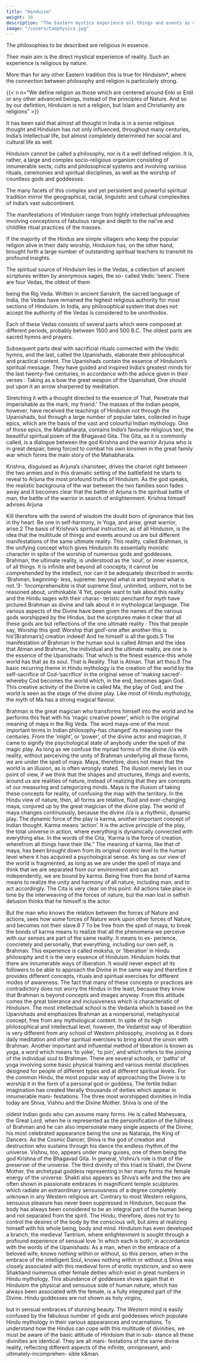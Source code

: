 ```yaml
---
title: "Hinduism"
weight: 30
description: "The Eastern mystics experience all things and events as manifestations of a basic oneness"
image: "/covers/taophysics.jpg"
---
```



The philosophies to be described are religious in essence. 

Their main aim is the direct mystical experience of reality. Such an experience is religious by nature. 

<!--  they
are inseparable from religion.  -->

More than for any other Eastern tradition this is true for Hinduism*, where the connection between philosophy and religion is particularly strong. 

{{< n n="We define religion as those which are centered around Enki or Enlil or any other advanced beings, instead of the principles of Nature. And so by our defintion, Hinduism is not a religion, but Islam and Christianity are religions" >}}

It has been said that almost all thought in India is in a sense religious thought and Hinduism has not only influenced, throughout many centuries, India’s intellectual life, but almost completely determined her social and cultural life as well.

Hinduism cannot be called a philosophy, nor is it a well defined religion. It is, rather, a large and complex socio-religious
organism consisting of innumerable sects, cults and philosophical systems and involving various rituals, ceremonies and
spiritual disciplines, as well as the worship of countless gods and goddesses. 

The many facets of this complex and yet persistent and powerful spiritual tradition mirror the geographical, racial,
linguistic and cultural complexities of India’s vast subcontinent.

The manifestations of Hinduism range from highly intellectual philosophies involving conceptions of fabulous range and
depth to the nai’ve and childlike ritual practices of the masses.

If the majority of the Hindus are simple villagers who keep the popular religion alive in their daily worship, Hinduism has, on the other hand, brought forth a large number of outstanding spiritual teachers to transmit its profound insights.

The spiritual source of Hinduism lies in the Vedas, a collection of ancient scriptures written by anonymous sages, the so-
called Vedic ‘seers’. There are four Vedas, the oldest of them 

being the Rig Veda. Written in ancient Sanskrit, the sacred language of India, the Vedas have remained the highest
religious authority for most sections of Hinduism. In India, any philosophical system that does not accept the authority
of the Vedas is considered to be unorthodox. 

Each of these Vedas consists of several parts which were composed at different periods, probably between 1500 and
500 B.C. The oldest parts are sacred hymns and prayers. 

Subsequent parts deal with sacrificial rituals connected with the Vedic hymns, and the last, called the Upanishads, elaborate
their philosophical and practical content. The Upanishads contain the essence of Hinduism’s spiritual message. They
have guided and inspired India’s greatest minds for the last twenty-five centuries, in accordance with the advice given in
their verses : Taking as a bow the great weapon of the Upanishad,
One should put upon it an arrow sharpened by
meditation.

Stretching it with a thought directed to the essence of
That,
Penetrate that Imperishable as the mark, my friend.’
The masses of the Indian people, however, have received
the teachings of Hinduism not through the Upanishads, but
through a large number of popular tales, collected in huge
epics, which are the basis of the vast and colourful Indian
mythology. One of those epics, the Mahabharata, contains
India’s favourite religious text, the beautiful spiritual poem of
the Bhagavad Gita. The Gita, as it is commonly called, is a
dialogue between the god Krishna and the warrior Arjuna who
is in great despair, being forced to combat his own kinsmen
in the great family war which forms the main story of the
Mahabharata.

Krishna, disguised as Arjuna’s charioteer, drives the chariot right between the two armies and in this dramatic
setting of the battlefield he starts to reveal to Arjuna the most
profound truths of Hinduism. As the god speaks, the realistic
backgrouna of the war between the two families soon fades
away and it becomes clear that the battle of Arjuna is the
spiritual battle of man, the battle of the warrior in search of
enlightenment. Krishna himself advises Arjuna

Kill therefore with the sword of wisdom the doubt born
of ignorance that lies in thy heart. Be one in self-harmony,
in Yoga, and arise, great warrior, arise.2
The basis of Krishna’s spiritual instruction, as of all Hinduism,
is the idea that the multitude of things and events around us
are but different manifestations of the same ultimate reality.
This reality, called Brahman, is the unifying concept which
gives Hinduism its essentially monistic character in spite of the
worship of numerous gods and goddesses.
Brahman, the ultimate reality, is understood as the ‘soul’,
or inner essence, of all things. It is infinite and beyond all
concepts; it cannot be comprehended by the intellect, nor
can it be adequately described in words: ‘Brahman, beginning-
less, supreme: beyond what is and beyond what is not.‘3-
‘Incomprehensible is that supreme Soul, unlimited, unborn,
not to be reasoned about, unthinkable.‘4 Yet, people want to
talk about this reality and the Hindu sages with their charac-
teristic penchant for myth have pictured Brahman as divine
and talk about it in mythological language. The various aspects
of the Divine have been given the names of the various gods
worshipped by the Hindus, but the scriptures make it clear
that all these gods are but reflections of the one ultimate
reality :
This that people say, Worship this god! Worship that
god!-one after another-this is his‘[Brahman’s]
creation
indeed! And he himself is all the gods.5
The manifestation of Brahman in the human soul is called
Atman and the idea that Atman and Brahman, the individual
and the ultimate reality, are one is the essence of the Upanishads:
That which is the finest essence-this whole world has that
as its soul. That is Reality. That is Atman. That art thou.6
The basic recurring theme in Hindu mythology is the creation
of the world by the self-sacrifice of Cod-‘sacrifice’ in the
original sense of ‘making sacred’-whereby Cod becomes the
world which, in the end, becomes again God. This creative
activity of the Divine is called Ma, the play of God, and the
world is seen as the stage of the divine play. Like most of
Hindu mythology, the myth of Ma has a strong magical flavour.


Brahman is the great magician who transforms himself into the
world and he performs this feat with his ‘magic creative power’,
which is the original meaning of maya in the Rig Veda. The
word maya-one of the most important terms in Indian
philosophy-has changed’ its meaning over the centuries.
From the ‘might’, or ‘power’, of the divine actor and magician,
it came to signify the psychological state of anybody under
the spell of the magic play. As long as we confuse the myriad
forms of the divine /i/a with reality, without perceiving the
unity of Brahman underlying all these forms, we are under the
spell of maya.
Maya, therefore, does not mean that the world is an illusion,
as is often wrongly stated. The illusion merely lies in our point
of view, if we think that the shapes and structures, things and
events, around us are realities of nature, instead of realizing that
they are concepts of our measuring and categorizing minds.
Maya is the illusion of taking these concepts for reality, of
confusing the map with the territory.
In the Hindu view of nature, then, all forms are relative, fluid
and ever-changing maya, conjured up by the great magician
of the divine play. The world of maya changes continuously,
because the divine /i/a is a rhythmic, dynamic play. The dynamic
force of the play is karma, another important concept of
Indian thought. Karma means ‘action’. It is the active principle
of the play, the total universe in action, where everything is
dynamically connected with everything else. In the words of
the Cita, ‘Karma is the force of creation, wherefrom all things
have their life.”
The meaning of karma, like that of maya, has been brought
down from its original cosmic level to the human level where
it has acquired a psychological sense. As long as our view of
the world is fragmented, as long as we are under the spell of
maya and think that we are separated from our environment
and can act independently, we are bound by karma. Being
free from the bond of karma means to realize the unity and
harmony of all nature, including man, and to act accordingly.
The Cita is very clear on this point:
All actions take place in time by the interweaving of the
forces of nature, but the man lost in selfish delusion thinks
that he himself is the actor.

But the man who knows the relation between the forces
of Nature and actions, sees how some forces of Nature
work upon other forces of Nature, and becomes not their
slave.8
7
To be free from the spell of maya, to break the bonds of
karma means to realize that all the phenomena we perceive
with our senses are part of the same reality. It means to ex-
perience, concretely and personally, that everything, including
our own self, is Brahman. This experience is called moksha, or
‘liberation’ in Hindu philosophy and it is the very essence of
Hinduism.
Hinduism holds that there are innumerable ways of liberation.
It would never expect all its followers to be able to approach
the Divine in the same way and therefore it provides different
concepts, rituals and spiritual exercises for different modes of
awareness. The fact that many of these concepts or practices
are contradictory does not worry the Hindus in the least,
because they know that Brahman is beyond concepts and
images anyway. From this attitude comes the great tolerance
and inclusiveness which is characteristic of Hinduism.
The most intellectual school is the Vedanta which is based
on the Upanishads and emphasizes Brahman as a nonpersonal,
metaphysical concept, free from any mythological content.
In spite of its high philosophical and intellectual level, however,
the Vedantist way of liberation is very different from any school
of Western philosophy, involving as it does daily meditation
and other spiritual exercises to bring about the union with
Brahman.
Another important and influential method of liberation is
known as yoga, a word which means ‘to yoke’, ‘to join’, and
which refers to the joining of the individual soul to Brahman.
There are several schools, or ‘paths’ of yoga involving some
basic physical training and various mental disciplines designed
for people of different types and at different spiritual levels.
For the common Hindu, the most popular way of approaching
the Divine is to worship it in the form of a personal god or
goddess, The fertile Indian imagination has created literally
thousands of deities which appear in innumerable mani-
festations. The three most worshipped divinities in India today
are Shiva, Vishnu and the Divine Mother. Shiva is one of the


oldest Indian gods who can assume many forms. He is called
Mahesvara, the Great Lord, when he is represented as the
personification of the fullness of Brahman and he can also
impersonate many single aspects of the Divine, his most
celebrated appearance being the one as Nataraja, the King of
Dancers. As the Cosmic Dancer, Shiva is the god of creation
and destruction who sustains through his dance the endless
rhythm of the universe.
Vishnu, too, appears under many guises, one of them being
the god Krishna of the Bhagavad Gita. In general, Vishnu’s role
is that of the preserver of the universe. The third divinity of this
triad is Shakti, the Divine Mother, the archetypal goddess
representing in her many forms the female energy of the
universe.
Shakti also appears as Shiva’s wife and the two are often
shown in passionate embraces in magnificent temple sculptures
which radiate an extraordinary sensuousness of a degree
completely unknown in any Western religious art. Contrary to
most Western religions, sensuous pleasure has never been
suppressed in Hinduism, because the body has always been
considered to be an integral part of the human being and not
separated from the spirit. The Hindu, therefore, does not try
to control the desires of the body by the conscious will, but
aims at realizing himself with his whole being, body and mind.
Hinduism has even developed a branch, the medieval Tantrism,
where enlightenment is sought through a profound experience
of sensual love ‘in which each is both’, in accordance with the
words of the Upanishads:
As a man, when in the embrace of a beloved wife, knows
nothing within or without, so this person, when in the
embrace of the intelligent Soul, knows nothing within or
without.q
Shiva was closely associated with this medieval form of
erotic mysticism, and so were Shaktiand numerous other female
deities which exist in great numbers in Hindu mythology. This
abundance of goddesses shows again that in Hinduism the
physical and sensuous side of human nature, which has always
been associated with the female, is a fully integrated part of
the Divine. Hindu goddesses are not shown as holy virgins,

but in sensual embraces of stunning beauty.
The Western mind is easily confused by the fabulous number
of gods and goddesses which populate Hindu mythology in
their various appearances and incarnations. To understand
how the Hindus can cope with this multitude of divinities, we
must be aware of the basic attitude of Hinduism that in sub-
stance all these divinities are identical. They are all mani-
festations of the same divine reality, reflecting different aspects
of the infinite, omnipresent, and-ultimately-incomprehen-
sible k&man.

